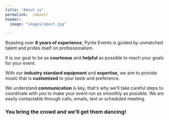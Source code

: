 ```yaml
---
title: "About us"
permalink:  /about/
header:
  image: "images/about.jpg"

---
```



Boasting over **8 years of experience**, Pyrite Events is guided by unmatched talent and prides itself on professionalism.

It is our goal to be as **courteous** and **helpful** as possible to reach your goals for your event.

With our **industry standard equipment** and **expertise**, we aim to provide music that is **customised** to your taste and preference.

We understand **communication** is key, that's why we'll take careful steps to coordinate with you to make your event run as smoothly as possible. We are easily contactable through calls, emails, text or scheduled meeting.

### You bring the crowd and we'll get them dancing!
